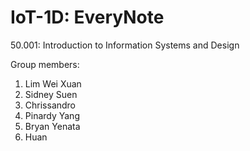 # IoT-1D: EveryNote
50.001: Introduction to Information Systems and Design

Group members:
1) Lim Wei Xuan
2) Sidney Suen
3) Chrissandro
4) Pinardy Yang
5) Bryan Yenata
6) Huan


